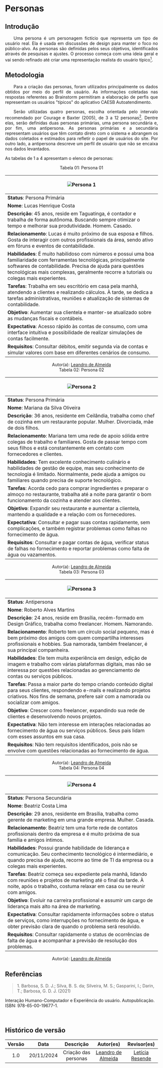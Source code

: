 # Personas

## Introdução
<p align="justify">&emsp;&emsp;Uma persona é um personagem fictício que representa um tipo de usuário real. Ela é usada em discussões de design para manter o foco no público-alvo. As personas são definidas pelos seus objetivos, identificados através de pesquisas e ajustes. O processo começa com uma ideia geral e vai sendo refinado até criar uma representação realista do usuário típico<a href="#1"><sup>1</sup></a>.</p>

## Metodologia

<p align="justify">&emsp;&emsp;Para a criação das personas, foram utilizados principalmente os dados obtidos por meio do perfil de usuário. As informações coletadas nas respostas referentes ao Brainstorm permitiram a elaboração de perfis que representam os usuários "típicos" do aplicativo CAESB Autoatendimento.</p>

<p align="justify">&emsp;&emsp;Serão utilizadas quatro personas, escolha orientada pelo intervalo recomendado por Courage e Baxter (2005), de 3 a 12 personas<a href="#1"><sup>2</sup></a>. Dentre elas, serão definidas duas personas primárias, uma persona secundária e, por fim, uma antipersona. As personas primárias e a secundária representam usuários que têm contato direto com o sistema e abrangem os dados coletados e estimados para refletir o papel de usuários do site. Por outro lado, a antipersona descreve um perfil de usuário que não se encaixa nos dados levantados.</p>

As tabelas de 1 a 4 apresentam o elenco de personas:

<center>Tabela 01: Persona 01</center>

|</p><figure markdown>![Persona 1](../assets/lucas.jpeg)                           |
| -------------------------------------------------------------------------------------------------------------------------------------------------------------------------------------------------------------------------------------------------------------------------------------------------------------------------------------------------------------------------------------------------------------------- |
| **Status**: Persona Primária |
| **Nome**: Lucas Henrique Costa |   
| **Descrição**: 45 anos, reside em Taguatinga, é contador e trabalha de forma autônoma. Buscando sempre otimizar o tempo e melhorar sua produtividade. Homem. Casado.|                 
| **Relacionamento**: Lucas é muito próximo de sua esposa e filhos. Gosta de interagir com outros profissionais da área, sendo ativo em fóruns e eventos de contabilidade.|
| **Habilidades**: É muito habilidoso com números e possui uma boa familiaridade com ferramentas tecnológicas, principalmente softwares de contabilidade. Precisa de ajuda para questões tecnológicas mais complexas, geralmente recorre a tutoriais ou colegas mais experientes.|
| **Tarefas**: Trabalha em seu escritório em casa pela manhã, atendendo a clientes e realizando cálculos. À tarde, se dedica a tarefas administrativas, reuniões e atualização de sistemas de contabilidade.|
| **Objetivo**: Aumentar sua clientela e manter-se atualizado sobre as mudanças fiscais e contábeis.|
| **Expectativa**: Acesso rápido às contas de consumo, com uma interface intuitiva e possibilidade de realizar simulações de contas facilmente.|
| **Requisitos**: Consultar débitos, emitir segunda via de contas e simular valores com base em diferentes cenários de consumo.|

<center>
 Autor(a): <a href="https://github.com/leomitx10" target = "_blank">Leandro de Almeida</a>
</center>

<center>Tabela 02: Persona 02</center>

|</p><figure markdown>![Persona 2](../assets/mariana.jpeg)                           |
| -------------------------------------------------------------------------------------------------------------------------------------------------------------------------------------------------------------------------------------------------------------------------------------------------------------------------------------------------------------------------------------------------------------------- |
| **Status**: Persona Primária |
| **Nome**: Mariana da Silva Oliveira |
| **Descrição**: 36 anos, residente em Ceilândia, trabalha como chef de cozinha em um restaurante popular. Mulher. Divorciada, mãe de dois filhos. |
| **Relacionamento**: Mariana tem uma rede de apoio sólida entre colegas de trabalho e familiares. Gosta de passar tempo com seus filhos e está constantemente em contato com fornecedores e clientes. |
| **Habilidades**: Tem excelente conhecimento culinário e habilidades de gestão de equipe, mas seu conhecimento de tecnologia é limitado. Normalmente, pede ajuda a amigos ou familiares quando precisa de suporte tecnológico. |
| **Tarefas**: Acorda cedo para comprar ingredientes e preparar o almoço no restaurante, trabalha até a noite para garantir o bom funcionamento da cozinha e atender aos clientes. |
| **Objetivo**: Expandir seu restaurante e aumentar a clientela, mantendo a qualidade e a relação com os fornecedores. |
| **Expectativa**: Consultar e pagar suas contas rapidamente, sem complicações, e também registrar problemas como falhas no fornecimento de água. |
| **Requisitos**: Consultar e pagar contas de água, verificar status de falhas no fornecimento e reportar problemas como falta de água ou vazamentos. |

<center>
 Autor(a): <a href="https://github.com/leomitx10" target = "_blank">Leandro de Almeida</a>
</center>

<center>Tabela 03: Persona 03</center>

|</p><figure markdown>![Persona 3](../assets/roberto.jpeg)                           |
| -------------------------------------------------------------------------------------------------------------------------------------------------------------------------------------------------------------------------------------------------------------------------------------------------------------------------------------------------------------------------------------------------------------------- |
| **Status**: Antipersona |
| **Nome**: Roberto Alves Martins |
| **Descrição**: 24 anos, reside em Brasília, recém-formado em Design Gráfico, trabalha como freelancer. Homem. Namorando. |
| **Relacionamento**: Roberto tem um círculo social pequeno, mas é bem próximo dos amigos com quem compartilha interesses profissionais e hobbies. Sua namorada, também freelancer, é sua principal companheira. |
| **Habilidades**: Ele tem muita experiência em design, edição de imagem e trabalho com várias plataformas digitais, mas não se interessa por questões relacionadas ao gerenciamento de contas ou serviços públicos. |
| **Tarefas**: Passa a maior parte do tempo criando conteúdo digital para seus clientes, respondendo e-mails e realizando projetos criativos. Nos fins de semana, prefere sair com a namorada ou socializar com amigos. |
| **Objetivo**: Crescer como freelancer, expandindo sua rede de clientes e desenvolvendo novos projetos. |
| **Expectativa**: Não tem interesse em interações relacionadas ao fornecimento de água ou serviços públicos. Seus pais lidam com esses assuntos em sua casa. |
| **Requisitos**: Não tem requisitos identificados, pois não se envolve com questões relacionadas ao fornecimento de água. |

<center>
 Autor(a): <a href="https://github.com/leomitx10" target = "_blank">Leandro de Almeida</a>
</center>

<center>Tabela 04: Persona 04</center>

|</p><figure markdown>![Persona 4](../assets/beatriz.jpeg)                           |
| -------------------------------------------------------------------------------------------------------------------------------------------------------------------------------------------------------------------------------------------------------------------------------------------------------------------------------------------------------------------------------------------------------------------- |
| **Status**: Persona Secundária |
| **Nome**: Beatriz Costa Lima |
| **Descrição**: 29 anos, residente em Brasília, trabalha como gerente de marketing em uma grande empresa. Mulher. Casada. |
| **Relacionamento**: Beatriz tem uma forte rede de contatos profissionais dentro da empresa e é muito próxima de sua família e amigos íntimos. |
| **Habilidades**: Possui grande habilidade de liderança e comunicação. Seu conhecimento tecnológico é intermediário, e quando precisa de ajuda, recorre ao time de TI da empresa ou a colegas mais experientes. |
| **Tarefas**: Beatriz começa seu expediente pela manhã, lidando com reuniões e projetos de marketing até o final da tarde. À noite, após o trabalho, costuma relaxar em casa ou se reunir com amigos. |
| **Objetivo**: Evoluir na carreira profissional e assumir um cargo de liderança mais alto na área de marketing. |
| **Expectativa**: Consultar rapidamente informações sobre o status de serviços, como interrupções no fornecimento de água, e obter previsão clara de quando o problema será resolvido. |
| **Requisitos**: Consultar rapidamente o status de ocorrências de falta de água e acompanhar a previsão de resolução dos problemas. |

<center>
 Autor(a): <a href="https://github.com/leomitx10" target = "_blank">Leandro de Almeida</a>
</center>

## Referências

> <p id="1">1. Barbosa, S. D. J.; Silva, B. S. da; Silveira, M. S.; Gasparini, I.; Darin, T.; Barbosa, G. D. J. (2021)
Interação Humano-Computador e Experiência do usuário. Autopublicação. ISBN: 978-65-00-19677-1.</p>

<br>

## Histórico de versão

<center>

| Versão |    Data    |      Descrição       |       Autor(es)       |     Revisor(es)     |
| :-----: | :--------: | :------------------: | :-------------------: | :-----------------: |
|  1.0   | 20/11/2024 | Criação das personas | [Leandro de Almeida](https://github.com/leomitx10)| [Letícia Resende](https://github.com/LeticiaResende23) |

</center>



